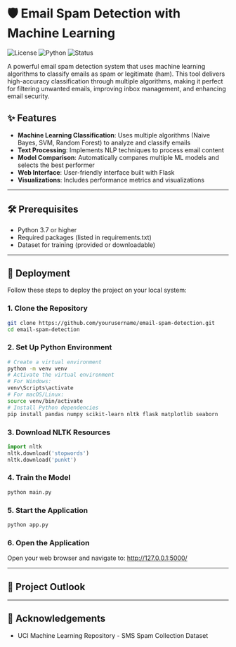 # 🛡️ Email Spam Detection with Machine Learning
![License](https://img.shields.io/badge/license-MIT-blue.svg)
![Python](https://img.shields.io/badge/python-3.7+-blue.svg)
![Status](https://img.shields.io/badge/status-active-green.svg)

A powerful email spam detection system that uses machine learning algorithms to classify emails as spam or legitimate (ham). This tool delivers high-accuracy classification through multiple algorithms, making it perfect for filtering unwanted emails, improving inbox management, and enhancing email security.

## ✨ Features
- **Machine Learning Classification**: Uses multiple algorithms (Naive Bayes, SVM, Random Forest) to analyze and classify emails
- **Text Processing**: Implements NLP techniques to process email content
- **Model Comparison**: Automatically compares multiple ML models and selects the best performer
- **Web Interface**: User-friendly interface built with Flask
- **Visualizations**: Includes performance metrics and visualizations

---

## 🛠️ Prerequisites
- Python 3.7 or higher
- Required packages (listed in requirements.txt)
- Dataset for training (provided or downloadable)

---

## 🚀 Deployment
Follow these steps to deploy the project on your local system:

### 1. Clone the Repository
```bash
git clone https://github.com/yourusername/email-spam-detection.git
cd email-spam-detection
```

### 2. Set Up Python Environment
```bash
# Create a virtual environment
python -m venv venv
# Activate the virtual environment
# For Windows:
venv\Scripts\activate
# For macOS/Linux:
source venv/bin/activate
# Install Python dependencies
pip install pandas numpy scikit-learn nltk flask matplotlib seaborn
```

### 3. Download NLTK Resources
```python
import nltk
nltk.download('stopwords')
nltk.download('punkt')
```

### 4. Train the Model
```bash
python main.py
```

### 5. Start the Application
```bash
python app.py
```

### 6. Open the Application
Open your web browser and navigate to: http://127.0.0.1:5000/

---
## 🔭 Project Outlook


---

## 🙏 Acknowledgements
- UCI Machine Learning Repository - SMS Spam Collection Dataset